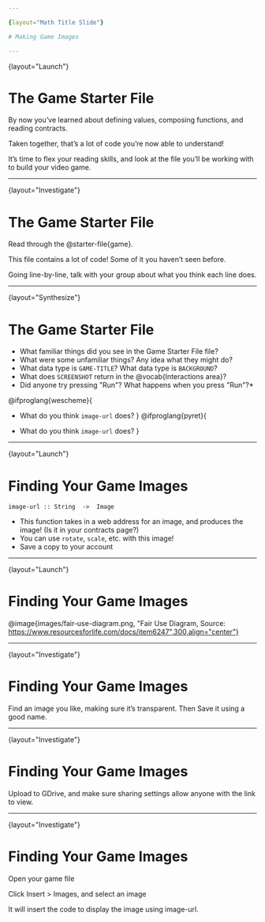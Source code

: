 ```yaml
---

{layout="Math Title Slide"}

# Making Game Images

---
```

{layout="Launch"}
# The Game Starter File

By now you’ve learned about defining values, composing functions, and reading contracts. 

Taken together, that’s a lot of code you’re now able to understand! 

It’s time to flex your reading skills, and look at the file you’ll be working with to build your video game.


---
{layout="Investigate"}
# The Game Starter File

Read through the @starter-file{game}.

This file contains a lot of code! Some of it you haven’t seen before.

Going line-by-line, talk with your group about what you think each line does.


---
{layout="Synthesize"}
# The Game Starter File

- What familiar things did you see in the Game Starter File file?
- What were some unfamiliar things?  Any idea what they might do?
- What data type is `GAME-TITLE`?  What data type is `BACKGROUND`?
- What does `SCREENSHOT` return in the @vocab{Interactions area}?
- Did anyone try pressing "Run"?  What happens when you press "Run"?*

@ifproglang{wescheme}{
- What do you think `image-url` does?
}
@ifproglang{pyret}{
* What do you think `image-url` does?
}


<!--
- *What familiar things did you see in the Game Starter File file?*
- *What were some unfamiliar things?  Any idea what they might do?*
_Answers vary: new functions, comments, images_

- *What data type is `GAME-TITLE`?  What data type is `BACKGROUND`?*
_``GAME-TITLE`` is a String, `BACKGROUND` is an Image_

- *What does `SCREENSHOT` return in the @vocab{Interactions area}?*
_An image of the `BACKGROUND`, `PLAYER`, `TARGET`, and `DANGER` all together_

- *Did anyone try pressing "Run"?  What happens when you press "Run"?*
_Allow students to discuss what they see and what connections they see with the code_

@ifproglang{wescheme}{
- *What do you think `image-url` does?*
}
@ifproglang{pyret}{
* *What do you think `image-url` does?*
_Answers vary: It consumes a @vocab{String}, which is a URL (an image location on the Internet) and produces the @vocab{Image} inside our program_
}
-->

---
{layout="Launch"}
# Finding Your Game Images

`image-url :: String  ->  Image`

- This function takes in a web address for an image, and produces the image! (Is it in your contracts page?)
- You can use `rotate`, `scale`, etc. with this image!
- Save a copy to your account


---
{layout="Launch"}
# Finding Your Game Images

@image{images/fair-use-diagram.png, "Fair Use Diagram, Source:
https://www.resourcesforlife.com/docs/item6247",300,align="center"} 


---
{layout="Investigate"}
# Finding Your Game Images

Find an image you like, making sure it’s transparent. Then Save it using a good name.


---
{layout="Investigate"}
# Finding Your Game Images

Upload to GDrive, and make sure sharing settings allow anyone with the link to view.


---
{layout="Investigate"}
# Finding Your Game Images

Open your game file

Click Insert > Images, and select an image

It will insert the code to display the image using image-url.
